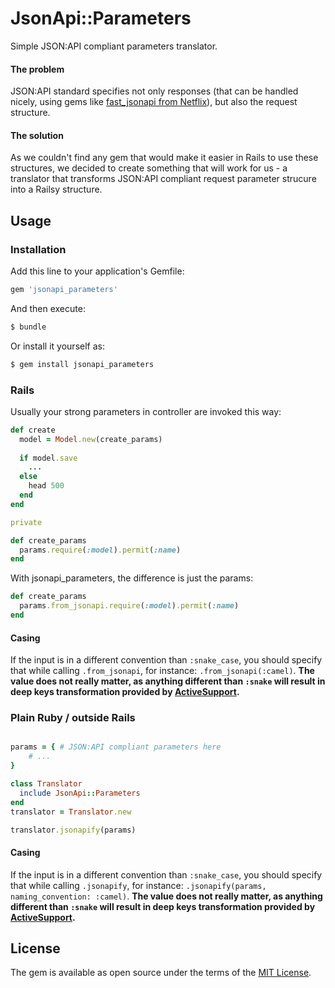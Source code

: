 # JsonApi::Parameters
Simple JSON:API compliant parameters translator.

#### The problem

JSON:API standard specifies not only responses (that can be handled nicely, using gems like [fast_jsonapi from Netflix](https://github.com/Netflix/fast_jsonapi)), but also the request structure. 

#### The solution

As we couldn't find any gem that would make it easier in Rails to use these structures, we decided to create something that will work for us - a translator that transforms JSON:API compliant request parameter strucure into a Railsy structure.

## Usage

### Installation
Add this line to your application's Gemfile:

```ruby
gem 'jsonapi_parameters'
```

And then execute:

```bash
$ bundle
```

Or install it yourself as:

```bash
$ gem install jsonapi_parameters
```

### Rails

Usually your strong parameters in controller are invoked this way:

```ruby
def create
  model = Model.new(create_params)
  
  if model.save
    ...
  else
    head 500
  end
end

private

def create_params
  params.require(:model).permit(:name)
end
```

With jsonapi_parameters, the difference is just the params:

```ruby
def create_params
  params.from_jsonapi.require(:model).permit(:name)
end
```

#### Casing

If the input is in a different convention than `:snake_case`, you should specify that while calling `.from_jsonapi`, for instance: `.from_jsonapi(:camel)`. **The value does not really matter, as anything different than `:snake` will result in deep keys transformation provided by [ActiveSupport](https://apidock.com/rails/v4.1.8/Hash/deep_transform_keys).**

### Plain Ruby / outside Rails

```ruby

params = { # JSON:API compliant parameters here
	# ...
}

class Translator
  include JsonApi::Parameters
end
translator = Translator.new

translator.jsonapify(params)
```

#### Casing

If the input is in a different convention than `:snake_case`, you should specify that while calling `.jsonapify`, for instance: `.jsonapify(params, naming_convention: :camel)`. **The value does not really matter, as anything different than `:snake` will result in deep keys transformation provided by [ActiveSupport](https://apidock.com/rails/v4.1.8/Hash/deep_transform_keys).**

## License
The gem is available as open source under the terms of the [MIT License](https://opensource.org/licenses/MIT).
